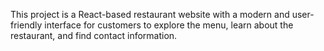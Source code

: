 This project is a React-based restaurant website with a modern and user-friendly interface for customers to explore the menu, learn about the restaurant, and find contact information.
